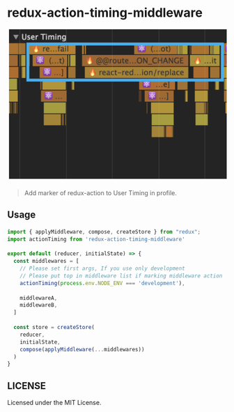 # redux-action-timing-middleware

![](./.github/demo.png)

> Add marker of redux-action to User Timing in profile.

Usage
---

```javascript
import { applyMiddleware, compose, createStore } from "redux";
import actionTiming from 'redux-action-timing-middleware'

export default (reducer, initialState) => {
  const middlewares = [
    // Please set first args, If you use only development
    // Please put top in middleware list if marking middleware action
    actionTiming(process.env.NODE_ENV === 'development'),

    middlewareA,
    middlewareB,
  ]

  const store = createStore(
    reducer,
    initialState,
    compose(applyMiddleware(...middlewares))
  )
}
```

LICENSE
---

Licensed under the MIT License.
